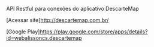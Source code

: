 API Restful para conexões do aplicativo DescarteMap

[Acessar site]http://descartemap.com.br/

[Google Play]https://play.google.com/store/apps/details?id=webalissoncs.descartemap
